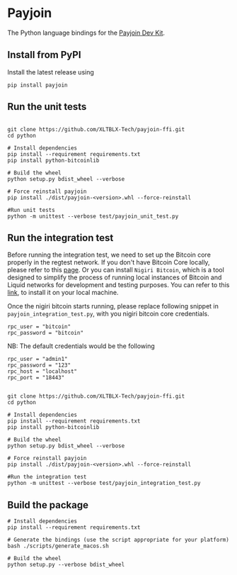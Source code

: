 # Payjoin

The Python language bindings for the [Payjoin Dev Kit](https://payjoindevkit.org/).

## Install from PyPI

Install the latest release using

```shell
pip install payjoin
```

## Run the unit tests

```shell

git clone https://github.com/XLTBLX-Tech/payjoin-ffi.git
cd python

# Install dependencies
pip install --requirement requirements.txt
pip install python-bitcoinlib

# Build the wheel
python setup.py bdist_wheel --verbose

# Force reinstall payjoin
pip install ./dist/payjoin-<version>.whl --force-reinstall

#Run unit tests
python -m unittest --verbose test/payjoin_unit_test.py
```

## Run the integration test

Before running the integration test, we need to set up the Bitcoin core properly in the regtest network. If you don't
have Bitcoin Core locally, please refer to this [page](https://learn.saylor.org/mod/page/view.php?id=36347). Or you can
install `Nigiri Bitcoin`, which is a tool designed to simplify the process of running local instances of Bitcoin and
Liquid networks for development and testing purposes. You can refer to
this [link](https://github.com/vulpemventures/nigiri), to install it on your local machine.

Once the nigiri bitcoin starts running, please replace following snippet in `payjoin_integration_test.py`, with you
nigiri bitcoin core credentials.

```
rpc_user = "bitcoin"
rpc_password = "bitcoin"
```

NB: The default credentials would be the following

```
rpc_user = "admin1"
rpc_password = "123"
rpc_host = "localhost"
rpc_port = "18443"
```

```shell

git clone https://github.com/XLTBLX-Tech/payjoin-ffi.git
cd python

# Install dependencies
pip install --requirement requirements.txt
pip install python-bitcoinlib

# Build the wheel
python setup.py bdist_wheel --verbose

# Force reinstall payjoin
pip install ./dist/payjoin-<version>.whl --force-reinstall

#Run the integration test
python -m unittest --verbose test/payjoin_integration_test.py
```

## Build the package

```shell
# Install dependencies
pip install --requirement requirements.txt

# Generate the bindings (use the script appropriate for your platform)
bash ./scripts/generate_macos.sh

# Build the wheel
python setup.py --verbose bdist_wheel
```
